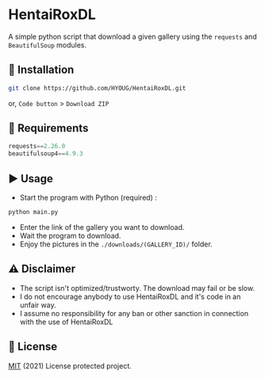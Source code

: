 # HentaiRoxDL
A simple python script that download a given gallery using the `requests` and `BeautifulSoup` modules.

## 💾 Installation
```bash
git clone https://github.com/HYOUG/HentaiRoxDL.git
```
or, `Code button` > `Download ZIP`

## 🔌 Requirements
```python
requests==2.26.0
beautifulsoup4==4.9.3
```

## ▶️ Usage 
- Start the program with Python (required) :
```bash
python main.py
```
- Enter the link of the gallery you want to download.
- Wait the program to download.
- Enjoy the pictures in the `./downloads/(GALLERY_ID)/` folder.

## ⚠️ Disclaimer
- The script isn't optimized/trustworty. The download may fail or be slow.
- I do not encourage anybody to use HentaiRoxDL and it's code in an unfair way.
- I assume no responsibility for any ban or other sanction in connection with the use of HentaiRoxDL

## 📜 License 
[MIT](https://choosealicense.com/licenses/mit/) (2021) License protected project.

